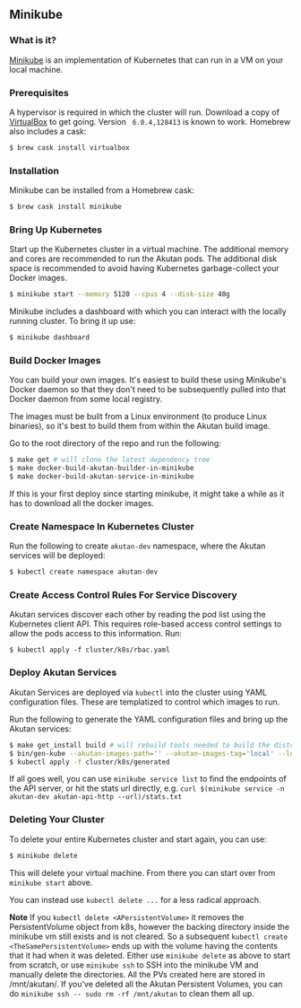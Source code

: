 ## Minikube

### What is it?

[Minikube](https://github.com/kubernetes/minikube) is an implementation of Kubernetes
that can run in a VM on your local machine.

### Prerequisites

A hypervisor is required in which the cluster will run. Download a copy of
[VirtualBox](https://www.virtualbox.org/wiki/Downloads) to get going. Version
` 6.0.4,128413` is known to work. Homebrew also includes a cask:

```bash
$ brew cask install virtualbox
```

### Installation

Minikube can be installed from a Homebrew cask:

```bash
$ brew cask install minikube
```

### Bring Up Kubernetes

Start up the Kubernetes cluster in a virtual machine. The additional memory and
cores are recommended to run the Akutan pods. The additional disk space is
recommended to avoid having Kubernetes garbage-collect your Docker images.

```bash
$ minikube start --memory 5120 --cpus 4 --disk-size 40g
```

Minikube includes a dashboard with which you can interact with the locally running
cluster. To bring it up use:

```bash
$ minikube dashboard
```

### Build Docker Images

You can build your own images. It's easiest to build these using Minikube's
Docker daemon so that they don't need to be subsequently pulled into that Docker
daemon from some local registry. 

The images must be built from a Linux environment (to produce Linux binaries),
so it's best to build them from within the Akutan build image.

Go to the root directory of the repo and run the following:

```bash
$ make get # will clone the latest dependency tree
$ make docker-build-akutan-builder-in-minikube
$ make docker-build-akutan-service-in-minikube
```

If this is your first deploy since starting minikube, it might take a while as it
has to download all the docker images.


### Create Namespace In Kubernetes Cluster

Run the following to create `akutan-dev` namespace, where the Akutan services
will be deployed:

```bash
$ kubectl create namespace akutan-dev
```

### Create Access Control Rules For Service Discovery

Akutan services discover each other by reading the pod list using the Kubernetes
client API. This requires role-based access control settings to allow the pods
access to this information. Run:

```
$ kubectl apply -f cluster/k8s/rbac.yaml
```

### Deploy Akutan Services

Akutan Services are deployed via `kubectl` into the cluster using YAML
configuration files. These are templatized to control which images to run.

Run the following to generate the YAML configuration files and bring up the Akutan
services:

```bash
$ make get_install build # will rebuild tools needed to build the distribution
$ bin/gen-kube --akutan-images-path='' --akutan-images-tag='local' --logservice-image=akutan-kafka:local
$ kubectl apply -f cluster/k8s/generated
```

If all goes well, you can use `minikube service list` to find the endpoints of the API
server, or hit the stats url directly, e.g.
`curl $(minikube service -n akutan-dev akutan-api-http --url)/stats.txt`

### Deleting Your Cluster

To delete your entire Kubernetes cluster and start again, you can use:

```bash
$ minikube delete
```

This will delete your virtual machine. From there you can start
over from `minikube start` above.

You can instead use `kubectl delete ...` for a less radical approach.

**Note** If you `kubectl delete <APersistentVolume>` it removes the PersistentVolume
object from k8s, however the backing directory inside the minikube vm still exists
and is not cleared. So a subsequent `kubectl create <TheSamePersistentVolume>` ends
up with the volume having the contents that it had when it was deleted. Either use
`minikube delete` as above to start from scratch, or use `minikube ssh` to SSH into
the minikube VM and manually delete the directories. All the PVs created here are
stored in /mnt/akutan/. If you've deleted all the Akutan Persistent Volumes, you can do
`minikube ssh -- sudo rm -rf /mnt/akutan` to clean them all up.
